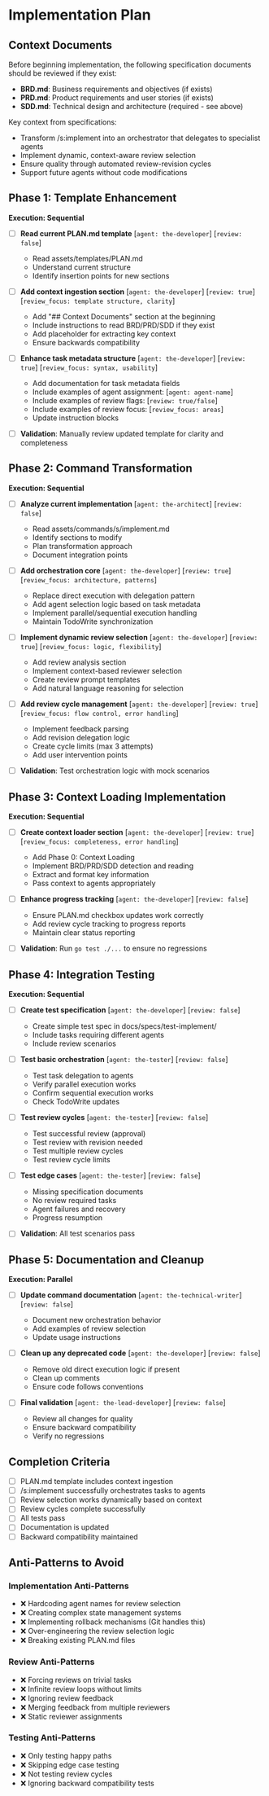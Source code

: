# Implementation Plan

## Context Documents

Before beginning implementation, the following specification documents should be reviewed if they exist:
- **BRD.md**: Business requirements and objectives (if exists)
- **PRD.md**: Product requirements and user stories (if exists)  
- **SDD.md**: Technical design and architecture (required - see above)

Key context from specifications:
- Transform /s:implement into an orchestrator that delegates to specialist agents
- Implement dynamic, context-aware review selection
- Ensure quality through automated review-revision cycles
- Support future agents without code modifications

## Phase 1: Template Enhancement
**Execution: Sequential**

- [ ] **Read current PLAN.md template** [`agent: the-developer`] [`review: false`]
  - Read assets/templates/PLAN.md
  - Understand current structure
  - Identify insertion points for new sections

- [ ] **Add context ingestion section** [`agent: the-developer`] [`review: true`] [`review_focus: template structure, clarity`]
  - Add "## Context Documents" section at the beginning
  - Include instructions to read BRD/PRD/SDD if they exist
  - Add placeholder for extracting key context
  - Ensure backwards compatibility

- [ ] **Enhance task metadata structure** [`agent: the-developer`] [`review: true`] [`review_focus: syntax, usability`]
  - Add documentation for task metadata fields
  - Include examples of agent assignment: [`agent: agent-name`]
  - Include examples of review flags: [`review: true/false`]
  - Include examples of review focus: [`review_focus: areas`]
  - Update instruction blocks

- [ ] **Validation**: Manually review updated template for clarity and completeness

## Phase 2: Command Transformation
**Execution: Sequential**

- [ ] **Analyze current implementation** [`agent: the-architect`] [`review: false`]
  - Read assets/commands/s/implement.md
  - Identify sections to modify
  - Plan transformation approach
  - Document integration points

- [ ] **Add orchestration core** [`agent: the-developer`] [`review: true`] [`review_focus: architecture, patterns`]
  - Replace direct execution with delegation pattern
  - Add agent selection logic based on task metadata
  - Implement parallel/sequential execution handling
  - Maintain TodoWrite synchronization

- [ ] **Implement dynamic review selection** [`agent: the-developer`] [`review: true`] [`review_focus: logic, flexibility`]
  - Add review analysis section
  - Implement context-based reviewer selection
  - Create review prompt templates
  - Add natural language reasoning for selection

- [ ] **Add review cycle management** [`agent: the-developer`] [`review: true`] [`review_focus: flow control, error handling`]
  - Implement feedback parsing
  - Add revision delegation logic
  - Create cycle limits (max 3 attempts)
  - Add user intervention points

- [ ] **Validation**: Test orchestration logic with mock scenarios

## Phase 3: Context Loading Implementation
**Execution: Sequential**

- [ ] **Create context loader section** [`agent: the-developer`] [`review: true`] [`review_focus: completeness, error handling`]
  - Add Phase 0: Context Loading
  - Implement BRD/PRD/SDD detection and reading
  - Extract and format key information
  - Pass context to agents appropriately

- [ ] **Enhance progress tracking** [`agent: the-developer`] [`review: false`]
  - Ensure PLAN.md checkbox updates work correctly
  - Add review cycle tracking to progress reports
  - Maintain clear status reporting

- [ ] **Validation**: Run `go test ./...` to ensure no regressions

## Phase 4: Integration Testing
**Execution: Sequential**

- [ ] **Create test specification** [`agent: the-developer`] [`review: false`]
  - Create simple test spec in docs/specs/test-implement/
  - Include tasks requiring different agents
  - Include review scenarios

- [ ] **Test basic orchestration** [`agent: the-tester`] [`review: false`]
  - Test task delegation to agents
  - Verify parallel execution works
  - Confirm sequential execution works
  - Check TodoWrite updates

- [ ] **Test review cycles** [`agent: the-tester`] [`review: false`]
  - Test successful review (approval)
  - Test review with revision needed
  - Test multiple review cycles
  - Test review cycle limits

- [ ] **Test edge cases** [`agent: the-tester`] [`review: false`]
  - Missing specification documents
  - No review required tasks
  - Agent failures and recovery
  - Progress resumption

- [ ] **Validation**: All test scenarios pass

## Phase 5: Documentation and Cleanup
**Execution: Parallel**

- [ ] **Update command documentation** [`agent: the-technical-writer`] [`review: false`]
  - Document new orchestration behavior
  - Add examples of review selection
  - Update usage instructions

- [ ] **Clean up any deprecated code** [`agent: the-developer`] [`review: false`]
  - Remove old direct execution logic if present
  - Clean up comments
  - Ensure code follows conventions

- [ ] **Final validation** [`agent: the-lead-developer`] [`review: false`]
  - Review all changes for quality
  - Ensure backward compatibility
  - Verify no regressions

## Completion Criteria

- [ ] PLAN.md template includes context ingestion
- [ ] /s:implement successfully orchestrates tasks to agents
- [ ] Review selection works dynamically based on context
- [ ] Review cycles complete successfully
- [ ] All tests pass
- [ ] Documentation is updated
- [ ] Backward compatibility maintained

## Anti-Patterns to Avoid

### Implementation Anti-Patterns
- ❌ Hardcoding agent names for review selection
- ❌ Creating complex state management systems
- ❌ Implementing rollback mechanisms (Git handles this)
- ❌ Over-engineering the review selection logic
- ❌ Breaking existing PLAN.md files

### Review Anti-Patterns  
- ❌ Forcing reviews on trivial tasks
- ❌ Infinite review loops without limits
- ❌ Ignoring review feedback
- ❌ Merging feedback from multiple reviewers
- ❌ Static reviewer assignments

### Testing Anti-Patterns
- ❌ Only testing happy paths
- ❌ Skipping edge case testing
- ❌ Not testing review cycles
- ❌ Ignoring backward compatibility tests